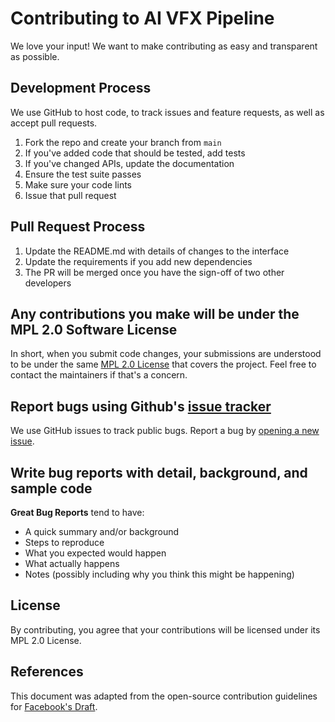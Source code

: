 # Contributing to AI VFX Pipeline

We love your input! We want to make contributing as easy and transparent as possible.

## Development Process

We use GitHub to host code, to track issues and feature requests, as well as accept pull requests.

1. Fork the repo and create your branch from `main`
2. If you've added code that should be tested, add tests
3. If you've changed APIs, update the documentation
4. Ensure the test suite passes
5. Make sure your code lints
6. Issue that pull request

## Pull Request Process

1. Update the README.md with details of changes to the interface
2. Update the requirements if you add new dependencies
3. The PR will be merged once you have the sign-off of two other developers

## Any contributions you make will be under the MPL 2.0 Software License

In short, when you submit code changes, your submissions are understood to be under the same [MPL 2.0 License](http://choosealicense.com/licenses/mpl-2.0/) that covers the project. Feel free to contact the maintainers if that's a concern.

## Report bugs using Github's [issue tracker](https://github.com/yavru421/AI_VFX_3/issues)

We use GitHub issues to track public bugs. Report a bug by [opening a new issue](https://github.com/yavru421/AI_VFX_3/issues/new).

## Write bug reports with detail, background, and sample code

**Great Bug Reports** tend to have:

- A quick summary and/or background
- Steps to reproduce
- What you expected would happen
- What actually happens
- Notes (possibly including why you think this might be happening)

## License

By contributing, you agree that your contributions will be licensed under its MPL 2.0 License.

## References

This document was adapted from the open-source contribution guidelines for [Facebook's Draft](https://github.com/facebook/draft-js/blob/a9316a723f9e918afde44dea68b5f9f39b7d9b00/CONTRIBUTING.md).
